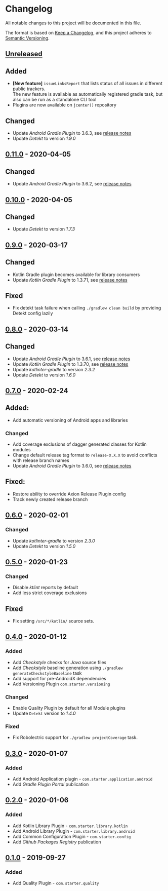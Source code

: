 # Changelog

All notable changes to this project will be documented in this file.

The format is based on [Keep a Changelog](https://keepachangelog.com/en/1.0.0/),
and this project adheres to [Semantic Versioning](https://semver.org/spec/v2.0.0.html).

## [Unreleased]
## Added
- **[New feature]** `issueLinksReport` that lists status of all issues in different public trackers.  
The new feature is available as automatically registered gradle task, but also can be run as a standalone CLI tool 
- Plugins are now available on `jcenter()` repository 

## Changed
- Update _Android Gradle Plugin_ to 3.6.3, see [release notes](https://developer.android.com/studio/releases/gradle-plugin)
- Update _Detekt_ to version _1.9.0_

## [0.11.0] - 2020-04-05
## Changed
- Update _Android Gradle Plugin_ to 3.6.2, see [release notes](https://developer.android.com/studio/releases/gradle-plugin)

## [0.10.0] - 2020-04-05
## Changed
- Update _Detekt_ to version _1.7.3_

## [0.9.0] - 2020-03-17
## Changed
- Kotlin Gradle plugin becomes available for library consumers
- Update _Kotlin Gradle Plugin_ to 1.3.71, see [release notes](https://github.com/JetBrains/kotlin/releases/tag/v1.3.71)


## Fixed
- Fix detekt task failure when calling `./gradlew clean build` by providing Detekt config lazily
 
## [0.8.0] - 2020-03-14
## Changed
- Update _Android Gradle Plugin_ to 3.6.1, see [release notes](https://developer.android.com/studio/releases/gradle-plugin)
- Update _Kotlin Gradle Plugin_ to 1.3.70, see [release notes](https://github.com/JetBrains/kotlin/releases/tag/v1.3.70)
- Update _kotlinter-gradle_ to version _2.3.2_
- Update _Detekt_ to version _1.6.0_

## [0.7.0] - 2020-02-24
## Added:
- Add automatic versioning of Android apps and libraries

### Changed
- Add coverage exclusions of dagger generated classes for Kotlin modules 
- Change default release tag format to `release-X.X.X` to avoid conflicts with release branch names
- Update _Android Gradle Plugin_ to 3.6.0, see [release notes](https://developer.android.com/studio/releases/gradle-plugin)

## Fixed:
- Restore ability to override Axion Release Plugin config
- Track newly created release branch

## [0.6.0] - 2020-02-01

### Changed
- Update _kotlinter-gradle_ to version _2.3.0_
- Update _Detekt_ to version _1.5.0_

## [0.5.0] - 2020-01-23

### Changed
- Disable _ktlint_ reports by default
- Add less strict coverage exclusions

## Fixed
- Fix setting `/src/*/kotlin/` source sets.

## [0.4.0] - 2020-01-12

### Added
- Add _Checkstyle_ checks for _Java_ source files
- Add _Checkstyle_ baseline generation using `./gradlew generateCheckstyleBaseline` task
- Add support for pre-AndroidX dependencies
- Add Versioning Plugin `com.starter.versioning`

### Changed
- Enable Quality Plugin by default for all Module plugins
- Update `Detekt` version to _1.4.0_

### Fixed
- Fix Robolectric support for `./gradlew projectCoverage` task.

## [0.3.0] - 2020-01-07

### Added
- Add Android Application plugin - `com.starter.application.android`
- Add _Gradle Plugin Portal_ publication

## [0.2.0] - 2020-01-06

### Added
- Add Kotlin Library Plugin - `com.starter.library.kotlin`
- Add Android Library Plugin - `com.starter.library.android`
- Add Common Configuration Plugin - `com.starter.config`
- Add _Github Packages Registry_ publication

## [0.1.0] - 2019-09-27

### Added
- Add Quality Plugin - `com.starter.quality`

[Unreleased]: https://github.com/mateuszkwiecinski/project-starter/compare/release/0.11.0...HEAD
[0.14.0]: https://github.com/mateuszkwiecinski/project-starter/compare/release/0.13.0.../release/0.14.0
[0.13.0]: https://github.com/mateuszkwiecinski/project-starter/compare/release/0.12.0.../release/0.13.0
[0.12.0]: https://github.com/mateuszkwiecinski/project-starter/compare/release/0.11.0.../release/0.12.0
[0.11.0]: https://github.com/mateuszkwiecinski/project-starter/compare/release/0.10.0.../release/0.11.0
[0.10.0]: https://github.com/mateuszkwiecinski/project-starter/compare/release/0.9.0.../release/0.10.0
[0.9.0]: https://github.com/mateuszkwiecinski/project-starter/compare/release/0.8.0.../release/0.9.0
[0.8.0]: https://github.com/mateuszkwiecinski/project-starter/compare/release/0.7.0.../release/0.8.0
[0.7.0]: https://github.com/mateuszkwiecinski/project-starter/compare/release/0.6.0.../release/0.7.0
[0.6.0]: https://github.com/mateuszkwiecinski/project-starter/compare/release/0.5.0.../release/0.6.0
[0.5.0]: https://github.com/mateuszkwiecinski/project-starter/compare/release/0.4.0.../release/0.5.0
[0.4.0]: https://github.com/mateuszkwiecinski/project-starter/compare/release/0.3.0.../release/0.4.0
[0.3.0]: https://github.com/mateuszkwiecinski/project-starter/compare/release/0.2.0.../release/0.3.0
[0.2.0]: https://github.com/mateuszkwiecinski/project-starter/compare/release/0.1.0.../release/0.2.0
[0.1.0]: https://github.com/mateuszkwiecinski/project-starter/releases/tag/release/0.1.0
